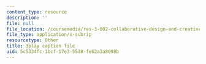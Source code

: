```yaml
---
content_type: resource
description: ''
file: null
file_location: /coursemedia/res-3-002-collaborative-design-and-creative-expression-with-arduino-microcontrollers-january-iap-2017/5c5334fc1bcf17e35538fe62a3a8098b_fppdTndwipg.srt
file_type: application/x-subrip
resourcetype: Other
title: 3play caption file
uid: 5c5334fc-1bcf-17e3-5538-fe62a3a8098b
---
```


